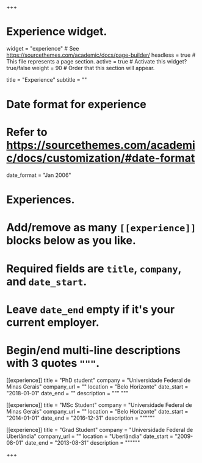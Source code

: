+++
# Experience widget.
widget = "experience"  # See https://sourcethemes.com/academic/docs/page-builder/
headless = true  # This file represents a page section.
active = true  # Activate this widget? true/false
weight = 90  # Order that this section will appear.

title = "Experience"
subtitle = ""

# Date format for experience
#   Refer to https://sourcethemes.com/academic/docs/customization/#date-format
date_format = "Jan 2006"

# Experiences.
#   Add/remove as many `[[experience]]` blocks below as you like.
#   Required fields are `title`, `company`, and `date_start`.
#   Leave `date_end` empty if it's your current employer.
#   Begin/end multi-line descriptions with 3 quotes `"""`.
[[experience]]
  title = "PhD student"
  company = "Universidade Federal de Minas Gerais"
  company_url = ""
  location = "Belo Horizonte"
  date_start = "2018-01-01"
  date_end = ""
  description = """
  """

[[experience]]
  title = "MSc Student"
  company = "Universidade Federal de Minas Gerais"
  company_url = ""
  location = "Belo Horizonte"
  date_start = "2014-01-01"
  date_end = "2016-12-31"
  description = """"""

[[experience]]
  title = "Grad Student"
  company = "Universidade Federal de Uberlândia"
  company_url = ""
  location = "Uberlândia"
  date_start = "2009-08-01"
  date_end = "2013-08-31"
  description = """"""

+++
